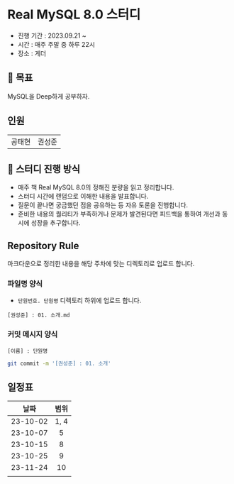 # Real MySQL 8.0 스터디

* 진행 기간 : 2023.09.21 ~
* 시간 : 매주 주말 중 하루 22시
* 장소 : 게더

## 🚩 목표
MySQL을 Deep하게 공부하자.


## 인원
| | |
|:-------------:|:---------------:|
|     공태현     |        권성준     |

## 🎯 스터디 진행 방식
* 매주 책 Real MySQL 8.0의 정해진 분량을 읽고 정리합니다.
* 스터디 시간에 랜덤으로 이해한 내용을 발표합니다.
* 질문이 끝나면 궁금했던 점을 공유하는 등 자유 토론을 진행합니다.
* 준비한 내용의 퀄리티가 부족하거나 문제가 발견된다면 피드백을 통하여 개선과 동시에 성장을 추구합니다.

## Repository Rule
마크다운으로 정리한 내용을 해당 주차에 맞는 디렉토리로 업로드 합니다.

### 파일명 양식
* `단원번호. 단원명` 디렉토리 하위에 업로드 합니다. 
```
[권성준] : 01. 소개.md
```

### 커밋 메시지 양식
`[이름] : 단원명`
```sh
git commit -m '[권성준] : 01. 소개'
```
## 일정표
|날짜|범위|
|:--:|:--:|
|23-10-02|1, 4
|23-10-07|5
|23-10-15|8
|23-10-25|9
|23-11-24|10
||
